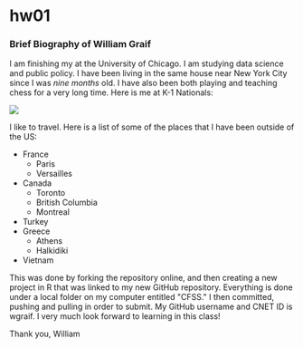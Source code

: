 # hw01

### Brief Biography of William Graif

I am finishing my at the University of Chicago. I am studying data science and public policy. I have been living in the same house near New York City since I was *nine months* old. I have also been both playing and teaching chess for a very long time. Here is me at K-1 Nationals:

![](C:\Users\wgrai\OneDrive\Pictures\young_me.jpg)

I like to travel. Here is a list of some of the places that I have been outside of the US:

* France
    + Paris
    + Versailles
* Canada
    + Toronto
    + British Columbia
    + Montreal
* Turkey
* Greece
    + Athens
    + Halkidiki
* Vietnam

This was done by forking the repository online, and then creating a new project in R that was linked to my new GitHub repository. Everything is done under a local folder on my computer entitled "CFSS." I then committed, pushing and pulling in order to submit. My GitHub username and CNET ID is wgraif. I very much look forward to learning in this class!

Thank you,
William